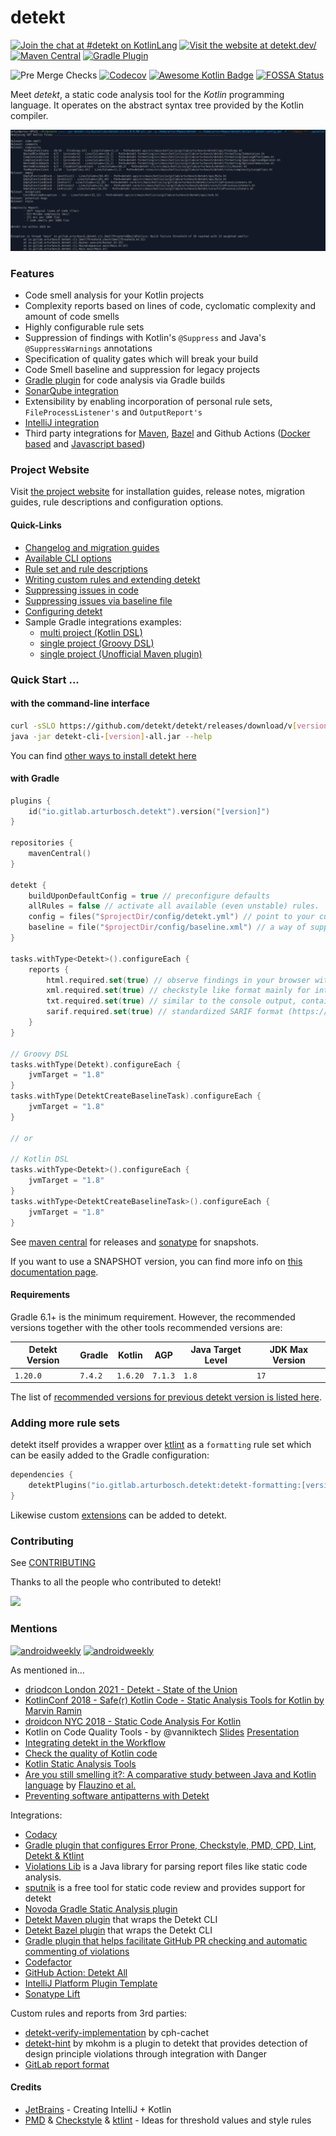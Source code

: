 # __detekt__

[![Join the chat at #detekt on KotlinLang](https://img.shields.io/badge/%23detekt-on_slack-red.svg?logo=slack)](https://kotlinlang.slack.com/archives/C88E12QH4)
[![Visit the website at detekt.dev/](https://img.shields.io/badge/visit-website-red.svg?logo=firefox)](https://detekt.dev/)
[![Maven Central](https://img.shields.io/maven-central/v/io.gitlab.arturbosch.detekt/detekt-cli?label=MavenCentral&logo=apache-maven)](https://search.maven.org/artifact/io.gitlab.arturbosch.detekt/detekt-cli)
[![Gradle Plugin](https://img.shields.io/maven-metadata/v/https/plugins.gradle.org/m2/io/gitlab/arturbosch/detekt/io.gitlab.arturbosch.detekt.gradle.plugin/maven-metadata.xml.svg?label=Gradle&logo=gradle)](https://plugins.gradle.org/plugin/io.gitlab.arturbosch.detekt)

![Pre Merge Checks](https://github.com/detekt/detekt/workflows/Pre%20Merge%20Checks/badge.svg?branch=main)
[![Codecov](https://codecov.io/gh/detekt/detekt/branch/main/graph/badge.svg)](https://codecov.io/gh/detekt/detekt)
[![Awesome Kotlin Badge](https://kotlin.link/awesome-kotlin.svg)](https://github.com/KotlinBy/awesome-kotlin)
[![FOSSA Status](https://app.fossa.com/api/projects/custom%2B25591%2Fgithub.com%2Fdetekt%2Fdetekt.svg?type=small)](https://app.fossa.com/projects/custom%2B25591%2Fgithub.com%2Fdetekt%2Fdetekt?ref=badge_small)

Meet _detekt_, a static code analysis tool for the _Kotlin_ programming language.
It operates on the abstract syntax tree provided by the Kotlin compiler.

![detekt in action](docs/images/detekt_in_action.png "detekt in action")

### Features

- Code smell analysis for your Kotlin projects
- Complexity reports based on lines of code, cyclomatic complexity and amount of code smells
- Highly configurable rule sets
- Suppression of findings with Kotlin's `@Suppress` and Java's `@SuppressWarnings` annotations
- Specification of quality gates which will break your build
- Code Smell baseline and suppression for legacy projects
- [Gradle plugin](#with-gradle) for code analysis via Gradle builds
- [SonarQube integration](https://github.com/detekt/sonar-kotlin)
- Extensibility by enabling incorporation of personal rule sets, `FileProcessListener's` and `OutputReport's`
- [IntelliJ integration](https://github.com/detekt/detekt-intellij-plugin)
- Third party integrations for [Maven](https://github.com/Ozsie/detekt-maven-plugin), [Bazel](https://github.com/buildfoundation/bazel_rules_detekt/) and Github Actions ([Docker based](https://github.com/marketplace/actions/detekt-all) and [Javascript based](https://github.com/marketplace/actions/setup-detekt))

### Project Website

Visit [the project website](https://detekt.dev/) for installation guides, release notes, migration guides, rule descriptions and configuration options.

#### Quick-Links

- [Changelog and migration guides](https://detekt.dev/changelog.html)
- [Available CLI options](https://detekt.dev/cli.html)
- [Rule set and rule descriptions](https://detekt.dev/complexity.html)
- [Writing custom rules and extending detekt](https://detekt.dev/extensions.html)
- [Suppressing issues in code](https://detekt.dev/suppressing-rules.html)
- [Suppressing issues via baseline file](https://detekt.dev/baseline.html)
- [Configuring detekt](https://detekt.dev/configurations.html)
- Sample Gradle integrations examples:
    - [multi project (Kotlin DSL)](https://github.com/detekt/detekt/blob/main/build.gradle.kts)
    - [single project (Groovy DSL)](https://github.com/arturbosch/kutils/blob/master/build.gradle)
    - [single project (Unofficial Maven plugin)](https://github.com/detekt/sonar-kotlin/blob/main/pom.xml)

### Quick Start ...

#### with the command-line interface

```sh
curl -sSLO https://github.com/detekt/detekt/releases/download/v[version]/detekt-cli-[version]-all.jar
java -jar detekt-cli-[version]-all.jar --help
```

You can find [other ways to install detekt here](https://detekt.dev/cli.html)

#### with Gradle

```kotlin
plugins {
    id("io.gitlab.arturbosch.detekt").version("[version]")
}

repositories {
    mavenCentral()
}

detekt {
    buildUponDefaultConfig = true // preconfigure defaults
    allRules = false // activate all available (even unstable) rules.
    config = files("$projectDir/config/detekt.yml") // point to your custom config defining rules to run, overwriting default behavior
    baseline = file("$projectDir/config/baseline.xml") // a way of suppressing issues before introducing detekt
}

tasks.withType<Detekt>().configureEach {
    reports {
        html.required.set(true) // observe findings in your browser with structure and code snippets
        xml.required.set(true) // checkstyle like format mainly for integrations like Jenkins
        txt.required.set(true) // similar to the console output, contains issue signature to manually edit baseline files
        sarif.required.set(true) // standardized SARIF format (https://sarifweb.azurewebsites.net/) to support integrations with Github Code Scanning
    }
}

// Groovy DSL
tasks.withType(Detekt).configureEach {
    jvmTarget = "1.8"
}
tasks.withType(DetektCreateBaselineTask).configureEach {
    jvmTarget = "1.8"
}

// or

// Kotlin DSL
tasks.withType<Detekt>().configureEach {
    jvmTarget = "1.8"
}
tasks.withType<DetektCreateBaselineTask>().configureEach {
    jvmTarget = "1.8"
}
```

See [maven central](https://search.maven.org/artifact/io.gitlab.arturbosch.detekt/detekt-cli) for releases and [sonatype](https://oss.sonatype.org/#view-repositories;snapshots~browsestorage~io/gitlab/arturbosch/detekt) for snapshots.

If you want to use a SNAPSHOT version, you can find more info on [this documentation page](https://detekt.dev/snapshots.html).

#### Requirements

Gradle 6.1+ is the minimum requirement. However, the recommended versions together with the other tools recommended versions are:

| Detekt Version | Gradle  | Kotlin   | AGP     | Java Target Level | JDK Max Version |
| -------------- | ------- | -------- | ------- | ----------------- | --------------- |
| `1.20.0`       | `7.4.2` | `1.6.20` | `7.1.3` | `1.8`             | `17`            |

The list of [recommended versions for previous detekt version is listed here](https://detekt.dev/compatibility.html).

### Adding more rule sets

detekt itself provides a wrapper over [ktlint](https://github.com/pinterest/ktlint) as a `formatting` rule set
which can be easily added to the Gradle configuration:

```kotlin
dependencies {
    detektPlugins("io.gitlab.arturbosch.detekt:detekt-formatting:[version]")
}
```

Likewise custom [extensions](https://detekt.dev/extensions.html) can be added to detekt.

### Contributing

See [CONTRIBUTING](.github/CONTRIBUTING.md)

Thanks to all the people who contributed to detekt!

<a href="https://github.com/detekt/detekt/graphs/contributors">
  <img src="https://contrib.rocks/image?repo=detekt/detekt" />
</a>

### Mentions

[![androidweekly](https://img.shields.io/badge/androidweekly.net-259-orange.svg?style=flat-square)](http://androidweekly.net/issues/issue-259)
[![androidweekly](https://img.shields.io/badge/androidweekly.cn-154-orange.svg?style=flat-square)](http://androidweekly.cn/android-dev-wekly-issue-154/)

As mentioned in...

- [driodcon London 2021 - Detekt - State of the Union](https://www.droidcon.com/2021/11/17/detekt-state-of-the-union-2/)
- [KotlinConf 2018 - Safe(r) Kotlin Code - Static Analysis Tools for Kotlin by Marvin Ramin](https://www.youtube.com/watch?v=yjhQiP0329M)
- [droidcon NYC 2018 - Static Code Analysis For Kotlin](https://www.youtube.com/watch?v=LT6m5_LO2DQ)
- Kotlin on Code Quality Tools - by @vanniktech [Slides](https://docs.google.com/presentation/d/1sUoQCRHTR01JfaS67Qkd7K1rdRLOhO6QGCelZZwxOKs/edit) [Presentation](https://www.youtube.com/watch?v=FKDNE6PPTTE)
- [Integrating detekt in the Workflow](https://www.raywenderlich.com/24470020-integrating-detekt-in-the-workflow)
- [Check the quality of Kotlin code](https://blog.frankel.ch/check-quality-kotlin-code/)
- [Kotlin Static Analysis Tools](http://smyachenkov.com/posts/kotlin-static-analysis-tools/)
- [Are you still smelling it?: A comparative study between Java and Kotlin language](https://doi.org/10.1145/3267183.3267186) by [Flauzino et al.](https://github.com/matheusflauzino/smells-experiment-Kotlin-and-Java)
- [Preventing software antipatterns with Detekt](https://galler.dev/preventing-software-antipatterns-with-detekt/)

Integrations:

- [Codacy](https://www.codacy.com)
- [Gradle plugin that configures Error Prone, Checkstyle, PMD, CPD, Lint, Detekt & Ktlint](https://github.com/vanniktech/gradle-code-quality-tools-plugin)
- [Violations Lib](https://github.com/tomasbjerre/violations-lib) is a Java library for parsing report files like static code analysis.
- [sputnik](https://github.com/TouK/sputnik) is a free tool for static code review and provides support for detekt
- [Novoda Gradle Static Analysis plugin](https://github.com/novoda/gradle-static-analysis-plugin)
- [Detekt Maven plugin](https://github.com/Ozsie/detekt-maven-plugin) that wraps the Detekt CLI
- [Detekt Bazel plugin](https://github.com/buildfoundation/bazel_rules_detekt) that wraps the Detekt CLI
- [Gradle plugin that helps facilitate GitHub PR checking and automatic commenting of violations](https://github.com/btkelly/gnag)
- [Codefactor](http://codefactor.io/)
- [GitHub Action: Detekt All](https://github.com/marketplace/actions/detekt-all)
- [IntelliJ Platform Plugin Template](https://github.com/JetBrains/intellij-platform-plugin-template)
- [Sonatype Lift](https://github.com/marketplace/muse-dev)

Custom rules and reports from 3rd parties:

- [detekt-verify-implementation](https://github.com/cph-cachet/detekt-verify-implementation) by cph-cachet
- [detekt-hint](https://github.com/mkohm/detekt-hint) by mkohm is a plugin to detekt that provides detection of design principle violations through integration with Danger
- [GitLab report format](https://gitlab.com/cromefire_/detekt-gitlab-report)

#### Credits

- [JetBrains](https://github.com/jetbrains/) - Creating IntelliJ + Kotlin
- [PMD](https://github.com/pmd/pmd) & [Checkstyle](https://github.com/checkstyle/checkstyle) & [ktlint](https://github.com/pinterest/ktlint) - Ideas for threshold values and style rules
